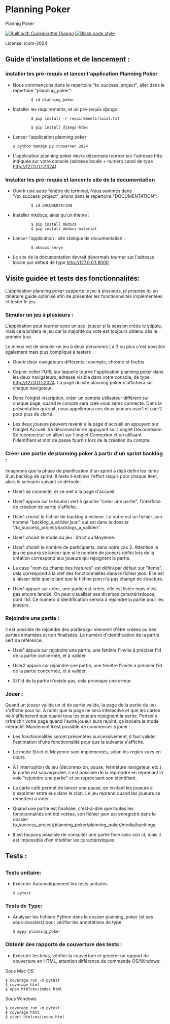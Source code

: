 # Planning Poker

Plannig Poker

[![Built with Cookiecutter Django](https://img.shields.io/badge/built%20with-Cookiecutter%20Django-ff69b4.svg?logo=cookiecutter)](https://github.com/cookiecutter/cookiecutter-django/)
[![Black code style](https://img.shields.io/badge/code%20style-black-000000.svg)](https://github.com/ambv/black)

License: icom-2024
##
##

## Guide d'installations et de lancement :

### installer les pré-requis et lancer l'application Planning Poker

- Nous commençons dans le repertoire "to_success_project", aller dans le repertoire "planning_poker":


              $ cd planning_poker
- Installer les requirements, et un pré-requis django:


              $ pip install -r requirements/local.txt

              $ pip install django-htmx
- Lancer l'application planning poker:
              
      $ python manage.py runserver 2024
- L'application planning poker devra désormais tourner sur l'adresse http indiquée 
sur votre console (adresse locale + numéro canal de type http://127.0.0.1:2024)


### Installer les pré-requis et lancer le site de la documentation

- Ouvrir une autre fenêtre de terminal,  Nous sommes dans "/to_success_project", allons dans le repertoire "DOCUMENTATION":


              $ cd DOCUMENTATION
- Installer mkdocs, ainsi qu'un thème :

              $ pip install mkdocs
              $ pip install mkdocs-material
- Lancer l'application : site statique de documentation :

              $ mkdocs serve 
- Le site de la documentation devrait désormais tourner sur l'adresse locale par défaut de type http://127.0.0.1:8000

##
##


## Visite guidée et tests des fonctionnalités:

L'application planning poker supporte le jeu à plusieurs, je propose ici un itinéraire guidé optimisé afin de présenter les 
fonctionnalités implémentées et tester le jeu.

### Simuler un jeu à plusieurs :
L'application peut tourner avec un seul joueur si la session créée le stipule, mais cela bridera le jeu car la majorité du 
vote est toujours obtenu dès le premier tour.

Le mieux est de simuler un jeu à deux personnes ( à 3 ou plus c'est possible également mais plus compliqué à tester):

- Ouvrir deux navigateurs différents : exemple, chrome et firefox


- Copier-coller l'URL sur laquelle tourne l'application planning poker dans les deux navigateurs, 
adresse visible dans votre console, de type http://127.0.0.1:2024. La page du site planning poker 
s'affichera sur chaque navigateur.


- Dans l'onglet inscription, créer un compte utilisateur différent sur chaque page, quand le compte sera 
créé vous serez connecté. Dans la présentation qui suit, nous appellerons ces deux joueurs user1 et user2
pour plus de clarté.

- Les deux joueurs peuvent revenir à la page d'accueil en appuyant sur l'onglet Accueil. 
Se déconnecter en appuyant sur l'onglet Déconnexion. 
Se reconnecter en allant sur l'onglet Connexion et en utilisant l'identifiant et mot de passe fournis
lors de la création  du compte.


### Créer une partie de planning poker à partir d'un sprint backlog :

Imaginons que la phase de planification d'un sprint a déjà defini les items d'un backlog de sprint. 
Il reste à estimer l'effort requis pour chaque item, alors le scénario suivant se déroule:

- User1 se connecte, et se met à la page d'accueil.


- User1 appuie sur le bouton vert à gauche "créer une partie", l'interface de création de partie s'affiche.


- User1 choisit le fichier de backlog à estimer. Le notre est un fichier json nommé "backlog_a_valider.json" 
qui est dans le dossier '/to_success_project/backlogs_a_valider/'.


- User1 choisit le mode du jeu : Strict ou Moyenne.



- User1 choisit le nombre de participants, dans notre cas 2. Attention le jeu ne pourra se lancer que si le nombre
de joueurs défini lors de la création correspond aux joueurs qui rejoignent la partie.



- La case "nom du champ des features" est défini par défaut sur "items", cela correspond à la clef des fonctionnalités
dans le fichier json. Elle est à laisser telle quelle  tant que le fichier json n'a pas changé de structure.



- User1 appuie sur créer, une partie est créée, elle est listée mais n'est pas encore lancée. On peut visualiser
ses diverses caractéristiques, dont l'Id. Ce numéro d'identification servira à rejoindre la partie pour les joueurs.



### Rejoindre une partie :

Il est possible de rejoindre des parties qui viennent d'être créées ou des parties entamées et non finalisées.
Le numéro d'identification de la partie sert de référence.

- User1 appuie sur rejoindre une partie, une fenêtre l'invite à préciser l'id de la partie concernée, et à valider.


- User2 appuie sur rejoindre une partie, une fenêtre l'invite à préciser l'id de la partie concernée, et à valider.


- Si l'id de la partie n'existe pas, cela provoque une erreur.


### Jouer :

Quand un joueur valide un id de partie valide, la page de la partie du jeu s'affiche pour lui. 
À noter que la page ne sera interactive et que les cartes ne s'afficheront que quand 
tous les joueurs rejoignent la partie. Penser à rafraichir votre page quand l'autre joueur aura rejoint, 
ça lancera le mode interactif.
Maintenant il est possible de commencer à jouer :

- Les fonctionnalités seront présentées successivement, 
il faut valider l'estimation d'une fonctionnalité pour que la suivante s'affiche.


- Le mode Strict et Moyenne sont implémentés, selon les règles vues en cours.


- À l'interruption du jeu (déconnexion, pause, fermeture navigateur, etc.), la partie est sauvegardée,
il est possible de la reprendre en reprenant la voie "rejoindre une partie" et en reprécisant son identifiant.


- La carte café permet de lancer une pause, en invitant les joueurs à s'exprimer entre eux dans le chat. Le jeu reprend
quand les joueurs se remettent à voter.



- Quand une partie est finalisée, c'est-à-dire que toutes les fonctionnalités ont été votées, 
son fichier json est enregistré dans le dossier to_success_project/planning_poker/planning_poker/media/backlogs.


- Il est toujours possible de consulter une partie finie avec son id, mais il est 
impossible d'en modifier les caractéristiques.

##
##
## Tests :


##
### Tests unitaire:
- Exécuter Automatiquement les tests unitaires 

      $ pytest

### Tests de Type:
- Analyser les fichiers Python dans le dossier planning_poker (et ses sous-dossiers) pour vérifier les annotations de type:

      $ mypy planning_poker

### Obtenir des rapports de couverture des tests :

- Exécuter les tests, vérifier la couverture et générer un rapport de couverture en HTML, attention différence de commande OS/Windows:

Sous Mac OS

    $ coverage run -m pytest
    $ coverage html
    $ open htmlcov/index.html

Sous Windows

    $ coverage run -m pytest
    $ coverage html
    $ start htmlcov/index.html








